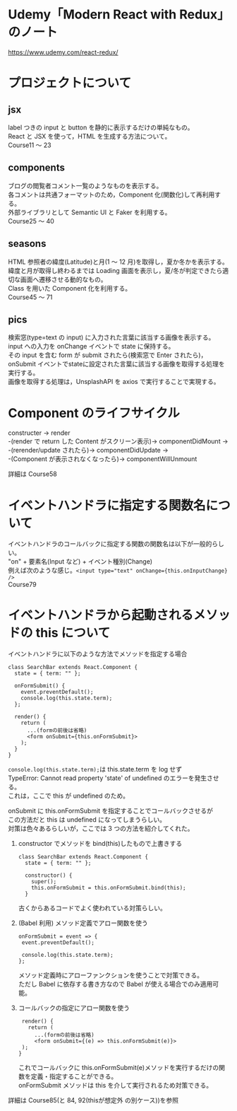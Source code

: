 # Udemy「Modern React with Redux」のノート

https://www.udemy.com/react-redux/

# プロジェクトについて

## jsx

label つきの input と button を静的に表示するだけの単純なもの。  
React と JSX を使って，HTML を生成する方法について。  
Course11 ～ 23

## components

ブログの閲覧者コメント一覧のようなものを表示する。  
各コメントは共通フォーマットのため，Component 化(関数化)して再利用する。  
外部ライブラリとして Semantic UI と Faker を利用する。  
Course25 ～ 40

## seasons

HTML 参照者の緯度(Latitude)と月(1 ～ 12 月)を取得し，夏か冬かを表示する。  
緯度と月が取得し終わるまでは Loading 画面を表示し，夏/冬が判定できたら適切な画面へ遷移させる動的なもの。  
Class を用いた Component 化を利用する。  
Course45 ～ 71

## pics

検索窓(type=text の input) に入力された言葉に該当する画像を表示する。  
input への入力を onChange イベントで state に保持する。  
その input を含む form が submit されたら(検索窓で Enter されたら)，onSubmit イベントでstateに設定された言葉に該当する画像を取得する処理を実行する。  
画像を取得する処理は，UnsplashAPI を axios で実行することで実現する。

# Component のライフサイクル

constructer -> render  
 -(render で return した Content がスクリーン表示)-> componentDidMount ->  
 -(rerender/update されたら)-> componentDidUpdate ->  
 -(Component が表示されなくなったら)-> componentWillUnmount

詳細は Course58

# イベントハンドラに指定する関数名について

イベントハンドラのコールバックに指定する関数の関数名は以下が一般的らしい。  
"on" + 要素名(Input など) + イベント種別(Change)  
例えば次のような感じ。`<input type="text" onChange={this.onInputChange} />`  
Course79

# イベントハンドラから起動されるメソッドの this について

イベントハンドラに以下のような方法でメソッドを指定する場合

```
class SearchBar extends React.Component {
  state = { term: "" };

  onFormSubmit() {
    event.preventDefault();
    console.log(this.state.term);
  };

  render() {
    return (
      ...(formの前後は省略)
      <form onSubmit={this.onFormSubmit}>
    );
  }
}
```

`console.log(this.state.term);`は this.state.term を log せず  
TypeError: Cannot read property 'state' of undefined のエラーを発生させる。  
これは，ここで this が undefined のため。

onSubmit に this.onFormSubmit を指定することでコールバックさせるが  
この方法だと this は undefined になってしまうらしい。  
対策は色々あるらしいが，ここでは 3 つの方法を紹介してくれた。

1. constructor でメソッドを bind(this)したもので上書きする

   ```
   class SearchBar extends React.Component {
     state = { term: "" };

     constructor() {
       super();
       this.onFormSubmit = this.onFormSubmit.bind(this);
     }
   ```

   古くからあるコードでよく使われている対策らしい。

1. (Babel 利用) メソッド定義でアロー関数を使う

   ```
   onFormSubmit = event => {
    event.preventDefault();

    console.log(this.state.term);
   };
   ```

   メソッド定義時にアローファンクションを使うことで対策できる。  
   ただし Babel に依存する書き方なので Babel が使える場合でのみ適用可能。

1. コールバックの指定にアロー関数を使う

   ```
    render() {
      return (
        ...(formの前後は省略)
        <form onSubmit={(e) => this.onFormSubmit(e)}>
    );
   }
   ```

   これでコールバックに this.onFormSubmit(e)メソッドを実行するだけの関数を定義・指定することができる。  
   onFormSubmit メソッドは this を介して実行されるため対策できる。

詳細は Course85(と 84, 92(thisが想定外 の別ケース))を参照
